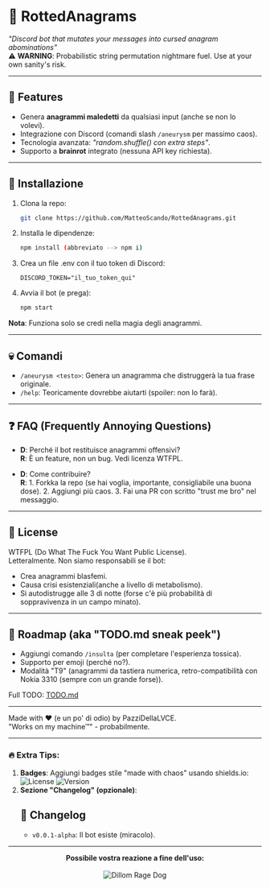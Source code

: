 # 🤪 RottedAnagrams 

*"Discord bot that mutates your messages into cursed anagram abominations"*  
⚠️ **WARNING**: Probabilistic string permutation nightmare fuel. Use at your own sanity's risk.

---

## 📌 Features
- Genera **anagrammi maledetti** da qualsiasi input (anche se non lo volevi).
- Integrazione con Discord (comandi slash `/aneurysm` per massimo caos).
- Tecnologia avanzata: *"random.shuffle() con extra steps"*.
- Supporto a **brainrot** integrato (nessuna API key richiesta).

---

## 🚀 Installazione
1. Clona la repo:
    ```bash
    git clone https://github.com/MatteoScando/RottedAnagrams.git
    ```
2. Installa le dipendenze:
    ```bash
    npm install (abbreviato --> npm i)
    ```
3. Crea un file .env con il tuo token di Discord:
    ```env
    DISCORD_TOKEN="il_tuo_token_qui"
    ```
4. Avvia il bot (e prega):
    ```bash
    npm start
    ```

**Nota**: Funziona solo se credi nella magia degli anagrammi.

---

## 💀 Comandi
- `/aneurysm <testo>`: Genera un anagramma che distruggerà la tua frase originale.
- `/help`: Teoricamente dovrebbe aiutarti (spoiler: non lo farà).

---

## ❓ FAQ (Frequently Annoying Questions)
- **D**: Perché il bot restituisce anagrammi offensivi?  
  **R**: È un feature, non un bug. Vedi licenza WTFPL.

- **D**: Come contribuire?  
  **R**: 1. Forkka la repo (se hai voglia, importante, consigliabile una buona dose).
  2. Aggiungi più caos.
  3. Fai una PR con scritto "trust me bro" nel messaggio.

---

## 📜 License
WTFPL (Do What The Fuck You Want Public License).  
Letteralmente. Non siamo responsabili se il bot:
- Crea anagrammi blasfemi.
- Causa crisi esistenziali(anche a livello di metabolismo).
- Si autodistrugge alle 3 di notte (forse c'è più probabilità di soppravivenza in un campo minato).

---

## 🌟 Roadmap (aka "TODO.md sneak peek")
- Aggiungi comando `/insulta` (per completare l'esperienza tossica).
- Supporto per emoji (perché no?).
- Modalità "T9" (anagrammi da tastiera numerica, retro-compatibilità con Nokia 3310 (sempre con un grande forse)).

Full TODO: [TODO.md](./TODO.md)

---

Made with ❤️ (e un po' di odio) by PazziDellaLVCE.  
"Works on my machine™" - probabilmente.

---

### 🔥 Extra Tips:
1. **Badges**: Aggiungi badges stile "made with chaos" usando shields.io:
   ![License](https://img.shields.io/badge/license-WTFPL-red)
   ![Version](https://img.shields.io/badge/version-0.0.1--alpha-purple)
2. **Sezione "Changelog" (opzionale)**:
   ## 📜 Changelog
   - `v0.0.1-alpha`: Il bot esiste (miracolo).
---

<p align="center">
  <strong>Possibile vostra reazione a fine dell'uso:</strong><br><br>
  <img src="https://media1.tenor.com/m/-SoMK6niJR0AAAAd/dillom-rage-dog.gif" alt="Dillom Rage Dog">
</p>
